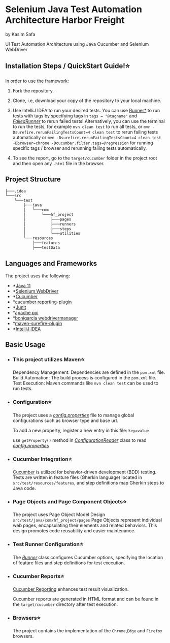 # Selenium Java Test Automation Architecture Harbor Freight
by Kasim Safa

UI Test Automation Architecture using Java Cucumber and Selenium WebDriver  



## Installation Steps / QuickStart Guide!⭐

In order to use the framework:

1. Fork the repository.

2. Clone, i.e, download your copy of the repository to your local machine.

3. Use IntelliJ IDEA to run your desired tests.
You can use  [Runner*](src/test/java/com/hf_project/runners/Runner.java) to run tests with tags by specifying tags in `tags = "@tagname"` and  [*FailedRunner*](src/test/java/com/hf_project/runners/FailedRunner.java) to rerun failed tests!
Alternatively, you can use the terminal to run the tests, for example `mvn clean test` to run all tests, or `mvn -Dsurefire.rerunFailingTestsCount=4 clean test` to rerun failing tests automatically or `mvn -Dsurefire.rerunFailingTestsCount=4 clean test -Dbrowser=chrome -Dcucumber.filter.tags=@regression` for running specific tags / browser and rerunning failing tests automatically.
5. To see the report, go to the `target/cucumber` folder in the project root and then open any `.html` file in the browser.
## Project Structure
```bash
├───.idea
└───src
    └───test
        ├───java
        │   └───com
        │       └───hf_project
        │           ├───pages
        │           ├───runners
        │           ├───steps
        │           └───utilities
        └───resources
            ├───features
            ├───testData
```
## Languages and Frameworks

The project uses the following:

- *[Java 11](https://www.oracle.com/java/technologies/javase/jdk11-archive-downloads.html)
- *[Selenium WebDriver](https://mvnrepository.com/artifact/org.seleniumhq.selenium/selenium-java)
- *[Cucumber](https://mvnrepository.com/artifact/io.cucumber/cucumber-java)
- *[cucumber reporting-plugin](https://mvnrepository.com/artifact/me.jvt.cucumber/reporting-plugin)
- *[Junit](https://mvnrepository.com/artifact/io.cucumber/cucumber-junit)
- *[apache.poi](https://mvnrepository.com/artifact/org.apache.poi/poi)
- *[bonigarcia webdrivermanager](https://mvnrepository.com/artifact/io.github.bonigarcia/webdrivermanager)
- *[maven-surefire-plugin](https://mvnrepository.com/artifact/org.apache.maven.plugins/maven-surefire-plugin)
- *[IntelliJ IDEA](https://www.jetbrains.com/idea/)


## Basic Usage

- ### This project utilizes Maven⭐

  Dependency Management: Dependencies are defined in the `pom.xml` file.
  Build Automation: The build process is configured in the `pom.xml` file.
  Test Execution: Maven commands like `mvn clean test` can be used to run tests.

- ### Configuration⭐
  The project uses a [*config.properties*](config.properties) file to manage global configurations such as browser type and base url.

    To add a new property, register a new entry in this file:
      ```
      key=value
      ```

  use `getProperty()` method in [*ConfigurationReader*](src/test/java/com/hf_project/utilities/ConfigurationReader.java) class to read [*config.properties*](config.properties)
    
- ### Cucumber Integration⭐

    [Cucumber](https://cucumber.io/) is utilized for behavior-driven development (BDD) testing. Tests are written in feature files (Gherkin language) located in `src/test/resources/features`, and step definitions map Gherkin steps to Java code.

- ### Page Objects and Page Component Objects⭐
  The project uses Page Object Model Design
  `src/test/java/com/hf_project/pages`
  Page Objects represent individual web pages, encapsulating their elements and related behaviors. This design promotes code reusability and easier maintenance.
- ### Test Runner Configuration⭐

    The [*Runner*](src/test/java/com/hf_project/runners/Runner.java) class configures Cucumber options, specifying the location of feature files and step definitions for test execution.

- ###  Cucumber Reports⭐

    [Cucumber Reporting](https://cucumber.io/docs/cucumber/reporting/) enhances test result visualization.

    Cucumber reports are generated in HTML format and can be found in the `target/cucumber` directory after test execution.

    

- ### Browsers⭐
  The project contains the implementation of the `Chrome`,`Edge` and `Firefox` browsers. 





